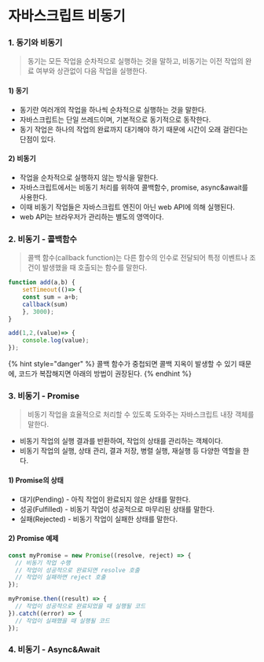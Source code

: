 # 자바스크립트 비동기

### 1. 동기와 비동기

> 동기는 모든 작업을 순차적으로 실행하는 것을 말하고, 비동기는 이전 작업의 완료 여부와 상관없이 다음 작업을 실행한다.

#### 1) 동기

* 동기란 여러개의 작업을 하나씩 순차적으로 실행하는 것을 말한다.
* 자바스크립트는 단일 쓰레드이며, 기본적으로 동기적으로 동작한다.
* 동기 작업은 하나의 작업의 완료까지 대기해야 하기 때문에 시간이 오래 걸린다는 단점이 있다.

#### 2) 비동기

* 작업을 순차적으로 실행하지 않는 방식을 말한다.
* 자바스크립트에서는 비동기 처리를 위하여 콜백함수, promise,  async\&await를 사용한다.
* 이때 비동기 작업들은 자바스크립트 엔진이 아닌 web API에 의해 실행된다.
* &#x20;web API는 브라우저가 관리하는 별도의 영역이다.

### 2. 비동기 - 콜백함수

> 콜백 함수(callback function)는 다른 함수의 인수로 전달되어 특정 이벤트나 조건이 발생했을 때 호출되는 함수를 말한다.

```javascript
function add(a,b) {
    setTimeout(()=> {
    const sum = a+b;
    callback(sum)
    }, 3000);
}

add(1,2,(value)=> {
    console.log(value);
});
```

{% hint style="danger" %}
콜백 함수가 중첩되면 콜백 지옥이 발생할 수 있기 때문에, 코드가 복잡해지면 아래의 방법이 권장된다.
{% endhint %}

### 3. 비동기 - Promise

> 비동기 작업을 효율적으로 처리할 수 있도록 도와주는 자바스크립트 내장 객체를 말한다.

* 비동기 작업의 실행 결과를 반환하여, 작업의 상태를 관리하는 객체이다.
* 비동기 작업의 실행, 상태 관리, 결과 저장, 병렬 실행, 재실행 등 다양한 역할을 한다.

#### 1) Promise의 상태

* 대기(Pending) - 아직 작업이 완료되지 않은 상태를 말한다.
* 성공(Fulfilled) - 비동기 작업이 성공적으로 마무리된 상태를 말한다.
* 실패(Rejected) - 비동기 작업이 실패한 상태를 말한다.

#### 2) Promise 예제

```jsx
const myPromise = new Promise((resolve, reject) => {
  // 비동기 작업 수행
  // 작업이 성공적으로 완료되면 resolve 호출
  // 작업이 실패하면 reject 호출
});

myPromise.then((result) => {
  // 작업이 성공적으로 완료되었을 때 실행될 코드
}).catch((error) => {
  // 작업이 실패했을 때 실행될 코드
});

```

### &#x20;4. 비동기 - Async\&Await
